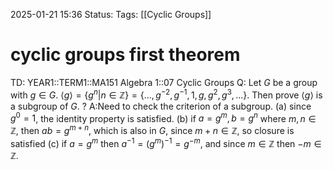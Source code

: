 2025-01-21 15:36
Status: 
Tags: [[Cyclic Groups]]
# cyclic groups first theorem

TD: YEAR1::TERM1::MA151 Algebra 1::07 Cyclic Groups
Q: Let $G$ be a group with $g\in G$. $⟨g⟩ = \{g^{n} | n ∈ \mathbb{Z}\} = \{. . . , g^{−2} , g^{−1} , 1, g, g^{2} , g^{3} , . . . \}$. Then prove $⟨g⟩$ is a subgroup of $G$.
?
A:Need to check the criterion of a subgroup.
(a) since $g^{0}=1$, the identity property is satisfied.
(b) if $a=g^{m},b=g^{n}$ where $m,n\in \mathbb{Z}$, then $ab=g^{m+n}$, which is also in $G$, since $m+n\in \mathbb{Z}$, so closure is satisfied
(c) if $a=g^{m}$ then $a^{-1}=(g^{m})^{-1}=g^{-m}$, and since $m\in \mathbb{Z}$ then $-m\in \mathbb{Z}$. 
<!--ID: 1737476654811-->
